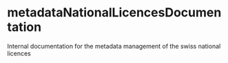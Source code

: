 # metadataNationalLicencesDocumentation

Internal documentation for the metadata management of the swiss national licences
